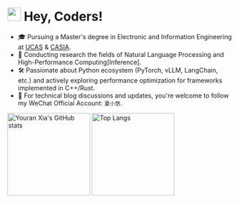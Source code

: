 <h1><img src="https://slackmojis.com/emojis/3643-cool-doge/image/1679863315/cool-doge.gif" width="30"/> Hey, Coders!</h1>

* 🎓 Pursuing a Master's degree in Electronic and Information Engineering at [UCAS](https://www.ucas.ac.cn) & [CASIA](https://ia.cas.cn).
* 🔬 Conducting research the fields of Natural Language Processing and High-Performance Computing[Inference].
* 🛠️ Passionate about Python ecosystem (PyTorch, vLLM, LangChain, etc.) and actively exploring performance optimization for frameworks implemented in C++/Rust.
* 💬 For technical blog discussions and updates, you're welcome to follow my WeChat Official Account: `夏小悠`.

<img src="https://github-readme-stats-one-bice.vercel.app/api?username=xiayouran&show_icons=true&include_all_commits=true&role=OWNER,ORGANIZATION_MEMBER&count_private=true&card_width=432#gh-light-mode-only" alt="Youran Xia's GitHub stats" height="185px">
<img src="https://github-readme-stats-seven-rho-46.vercel.app/api/top-langs/?username=xiayouran&theme=transparent&layout=compact&langs_count=8&hide=jupyter%20notebook,html,css,perl,javascript,cmake,makefile&include_all_commits=true&role=OWNER,ORGANIZATION_MEMBER&include_orgs=true&size_weight=0.5&count_weight=0.5&card_width=432&exclude_repo=dawn-breaker#gh-light-mode-only" alt="Top Langs" height="185px">
